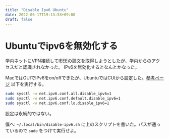 ```yaml
---
title: "Disable Ipv6 Ubuntu"
date: 2022-06-17T19:13:53+09:00
draft: false
---
```


# Ubuntuでipv6を無効化する

学内ネットにVPN接続してIEEEの論文を取得しようとしたが、学内からのアクセスだと認識されなかった。
IPv6を無効化するとなんとかなった。

MacではGUIでIPv6をon/offできたが、UbuntuではCUIから設定した。[参考ページ](https://www.server-memo.net/ubuntu/ubuntu_disable_ipv6.html)
以下を実行する。

```sh
sudo sysctl -w net.ipv6.conf.all.disable_ipv6=1
sudo sysctl -w net.ipv6.conf.default.disable_ipv6=1
sudo sysctl -w net.ipv6.conf.lo.disable_ipv6=1
```

設定は永続的ではない。

僕へ: `~/.local/bin/disable-ipv6.sh` に上のスクリプトを書いた。パスが通っているので `sudo` をつけて実行せよ。

